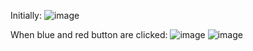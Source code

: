 Initially:
![image](https://user-images.githubusercontent.com/75125324/125935167-926050c5-61b2-4fc1-b776-db0352875459.png)



When blue and red button are clicked:
![image](https://user-images.githubusercontent.com/75125324/125935646-52ddd442-e3e1-478b-b423-89b1c1361af4.png)
![image](https://user-images.githubusercontent.com/75125324/125935666-6aa48b20-2952-4080-b4c8-516d849cd564.png)
